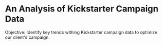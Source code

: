 # An Analysis of Kickstarter Campaign Data
Objective: Identify key trends withing Kickstarter campaign data to optimize our client's campaign.

